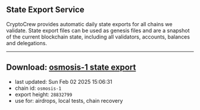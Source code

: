 ## State Export Service
CryptoCrew provides automatic daily state exports for all chains we validate. State export files can be used as genesis files and are a snapshot of the current blockchain state, including all validators, accounts, balances and delegations.

---
**Download: [osmosis-1 state export](https://dl-eu2.ccvalidators.com/SERVICE/osmosis/osmosis-1_export_28832799.json)**
---

- last updated: Sun Feb 02 2025 15:06:31
- chain id: `osmosis-1`
- export height: `28832799`
- use for: airdrops, local tests, chain recovery
